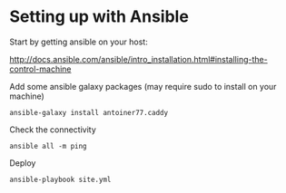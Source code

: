 # Setting up with Ansible

Start by getting ansible on your host:

http://docs.ansible.com/ansible/intro_installation.html#installing-the-control-machine

Add some ansible galaxy packages (may require sudo to install on your machine)

    ansible-galaxy install antoiner77.caddy

Check the connectivity

    ansible all -m ping

Deploy

    ansible-playbook site.yml
